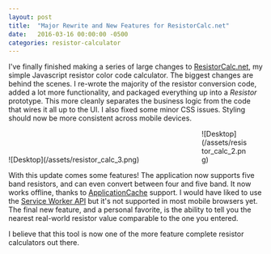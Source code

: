 ```yaml
---
layout: post
title:  "Major Rewrite and New Features for ResistorCalc.net"
date:   2016-03-16 00:00:00 -0500
categories: resistor-calculator
---
```


I've finally finished making a series of large changes to [ResistorCalc.net](http://www.resistorcalc.net), my simple Javascript resistor color code calculator. The biggest changes are behind the scenes. I re-wrote the majority of the resistor conversion code, added a lot more functionality, and packaged everything up into a *Resistor* prototype. This more cleanly separates the business logic from the code that wires it all up to the UI. I also fixed some minor CSS issues. Styling should now be more consistent across mobile devices.

<div class='image-container' style='width:75%;display:inline-block;'>
![Desktop](/assets/resistor_calc_3.png)
</div>
<div class='image-container' style='width:18%;display:inline-block;'>
![Desktop](/assets/resistor_calc_2.png)
</div>

With this update comes some features! The application now supports five band resistors, and can even convert between four and five band. It now works offline, thanks to [ApplicationCache](https://developer.mozilla.org/en-US/docs/Web/HTML/Using_the_application_cache) support. I would have liked to use the [Service Worker API](https://developer.mozilla.org/en-US/docs/Web/API/Service_Worker_API/Using_Service_Workers) but it's not supported in most mobile browsers yet. The final new feature, and a personal favorite, is the ability to tell you the nearest real-world resistor value comparable to the one you entered. 

I believe that this tool is now one of the more feature complete resistor calculators out there.
